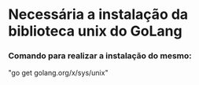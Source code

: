 # Necessária a instalação da biblioteca unix do GoLang

### Comando para realizar a instalação do mesmo: 
  "go get golang.org/x/sys/unix"
